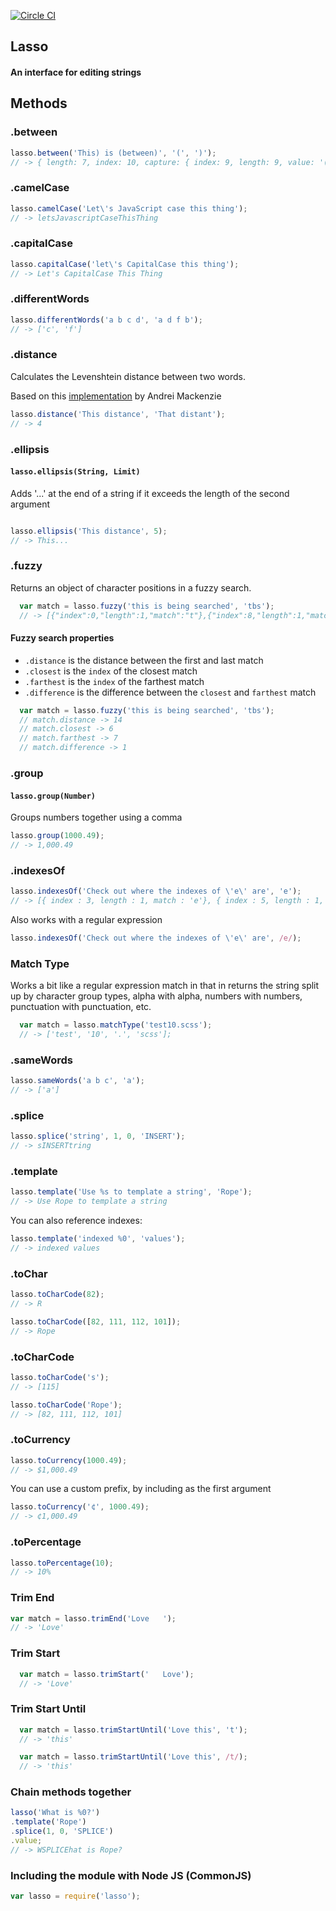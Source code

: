 [![Circle CI](https://circleci.com/gh/SeanJM/lasso.svg?circle-token=5c:41:84:31:63:be:5f:4e:c9:b9:bd:5b:a3:d2:55:e3)](https://circleci.com/gh/SeanJM/lasso/tree/master)
## Lasso
#### An interface for editing strings

## Methods

### .between

```javascript
lasso.between('This) is (between)', '(', ')');
// -> { length: 7, index: 10, capture: { index: 9, length: 9, value: '(between)' }, value: 'between' }
```

### .camelCase
```javascript
lasso.camelCase('Let\'s JavaScript case this thing');
// -> letsJavascriptCaseThisThing
```

### .capitalCase
```javascript
lasso.capitalCase('let\'s CapitalCase this thing');
// -> Let's CapitalCase This Thing
```

### .differentWords

```javascript
lasso.differentWords('a b c d', 'a d f b');
// -> ['c', 'f']
```

### .distance

Calculates the Levenshtein distance between two words.

Based on this [implementation](https://gist.github.com/andrei-m/982927) by Andrei Mackenzie

```javascript
lasso.distance('This distance', 'That distant');
// -> 4
```

### .ellipsis

#### `lasso.ellipsis(String, Limit)`

Adds '...' at the end of a string if it exceeds the length of the second argument

```javascript

lasso.ellipsis('This distance', 5);
// -> This...
```

### .fuzzy

Returns an object of character positions in a fuzzy search.

```javascript
  var match = lasso.fuzzy('this is being searched', 'tbs');
  // -> [{"index":0,"length":1,"match":"t"},{"index":8,"length":1,"match":"b"},{"index":14,"length":1,"match":"s"}]
```

#### Fuzzy search properties

- `.distance` is the distance between the first and last match
- `.closest` is the `index` of the closest match
- `.farthest` is the `index` of the farthest match
- `.difference` is the difference between the `closest` and `farthest` match

```javascript
  var match = lasso.fuzzy('this is being searched', 'tbs');
  // match.distance -> 14
  // match.closest -> 6
  // match.farthest -> 7
  // match.difference -> 1
```


### .group

#### `lasso.group(Number)`

Groups numbers together using a comma

```javascript
lasso.group(1000.49);
// -> 1,000.49
```


### .indexesOf
```javascript
lasso.indexesOf('Check out where the indexes of \'e\' are', 'e');
// -> [{ index : 3, length : 1, match : 'e'}, { index : 5, length : 1, match : 'e'}, { ... }]
```

Also works with a regular expression

```javascript
lasso.indexesOf('Check out where the indexes of \'e\' are', /e/);
```


### Match Type

Works a bit like a regular expression match in that in returns the string split up by character group types, alpha with alpha, numbers with numbers, punctuation with punctuation, etc.

```javascript
  var match = lasso.matchType('test10.scss');
  // -> ['test', '10', '.', 'scss'];
```


### .sameWords

```javascript
lasso.sameWords('a b c', 'a');
// -> ['a']
```


### .splice
```javascript
lasso.splice('string', 1, 0, 'INSERT');
// -> sINSERTtring
```


### .template
```javascript
lasso.template('Use %s to template a string', 'Rope');
// -> Use Rope to template a string
```

You can also reference indexes:

```javascript
lasso.template('indexed %0', 'values');
// -> indexed values
```

### .toChar
```javascript
lasso.toCharCode(82);
// -> R

lasso.toCharCode([82, 111, 112, 101]);
// -> Rope
```


### .toCharCode
```javascript
lasso.toCharCode('s');
// -> [115]

lasso.toCharCode('Rope');
// -> [82, 111, 112, 101]
```


### .toCurrency

```javascript
lasso.toCurrency(1000.49);
// -> $1,000.49
```

You can use a custom prefix, by including as the first argument

```javascript
lasso.toCurrency('¢', 1000.49);
// -> ¢1,000.49
```


### .toPercentage

```javascript
lasso.toPercentage(10);
// -> 10%
```


### Trim End

```javascript
var match = lasso.trimEnd('Love   ');
// -> 'Love'
```


### Trim Start

```javascript
  var match = lasso.trimStart('   Love');
  // -> 'Love'
```

### Trim Start Until

```javascript
  var match = lasso.trimStartUntil('Love this', 't');
  // -> 'this'
```

```javascript
  var match = lasso.trimStartUntil('Love this', /t/);
  // -> 'this'
```



### Chain methods together

```javascript
lasso('What is %0?')
.template('Rope')
.splice(1, 0, 'SPLICE')
.value;
// -> WSPLICEhat is Rope?
```



### Including the module with Node JS (CommonJS)

```javascript
var lasso = require('lasso');
```
